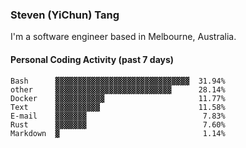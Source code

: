 ### Steven (YiChun) Tang

I'm a software engineer based in Melbourne, Australia.

#### Personal Coding Activity (past 7 days)
```
Bash      ▓▓▓▓▓▓▓▓▓▓▓▓▓▓▓▓▓▓▓▓▓▓▓▓▓▓▓▓▓▓  31.94%
other     ▓▓▓▓▓▓▓▓▓▓▓▓▓▓▓▓▓▓▓▓▓▓▓▓▓▓      28.14%
Docker    ▓▓▓▓▓▓▓▓▓▓▓                     11.77%
Text      ▓▓▓▓▓▓▓▓▓▓                      11.58%
E-mail    ▓▓▓▓▓▓▓                          7.83%
Rust      ▓▓▓▓▓▓▓                          7.60%
Markdown  ▓                                1.14%
```
